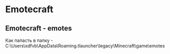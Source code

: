 # Emotecraft&#x20;

## Emotecraft  - emotes

Как папасть в папку - C:\Users\xdfvb\AppData\Roaming.tlauncher\legacy\Minecraft\game\emotes

